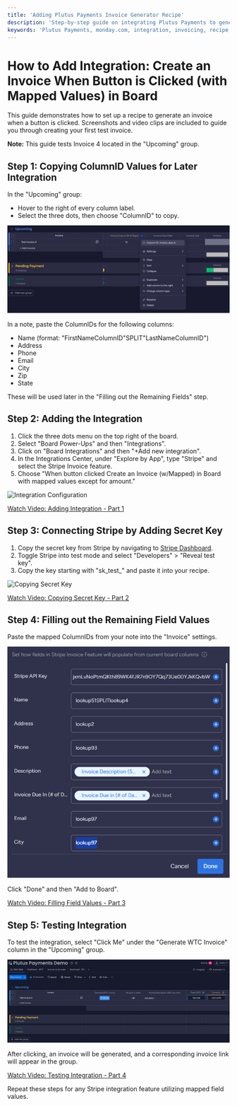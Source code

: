 ```yaml
---
title: 'Adding Plutus Payments Invoice Generator Recipe'
description: 'Step-by-step guide on integrating Plutus Payments to generate invoices by clicking a button in a monday.com board'
keywords: 'Plutus Payments, monday.com, integration, invoicing, recipe, button click, Stripe, automation, documentation'
---
```


# How to Add Integration: Create an Invoice When Button is Clicked (with Mapped Values) in Board

This guide demonstrates how to set up a recipe to generate an invoice when a button is clicked. Screenshots and video clips are included to guide you through creating your first test invoice. 

**Note:** This guide tests Invoice 4 located in the "Upcoming" group.

## Step 1: Copying ColumnID Values for Later Integration

In the "Upcoming" group:
- Hover to the right of every column label.
- Select the three dots, then choose "ColumnID" to copy.

![ColumnID Copying](/img/when_buton_clicked_mapped/52.png)

In a note, paste the ColumnIDs for the following columns:
- Name (format: "FirstNameColumnID"SPLIT"LastNameColumnID")
- Address
- Phone
- Email
- City
- Zip
- State

These will be used later in the "Filling out the Remaining Fields" step.

## Step 2: Adding the Integration

1. Click the three dots menu on the top right of the board.
2. Select "Board Power-Ups" and then "Integrations".
3. Click on "Board Integrations" and then "+Add new integration".
4. In the Integrations Center, under "Explore by App", type "Stripe" and select the Stripe Invoice feature.
5. Choose "When button clicked Create an Invoice (w/Mapped) in Board with mapped values except for amount."

![Integration Configuration](../img/plutus/when_buton_clicked_mapped/When%20button%20clicked%20wmapped%20values%20screenshot%2045.png)

[Watch Video: Adding Integration - Part 1](https://youtu.be/BLMC4s3BG-E)

## Step 3: Connecting Stripe by Adding Secret Key

1. Copy the secret key from Stripe by navigating to [Stripe Dashboard](https://dashboard.stripe.com/dashboard).
2. Toggle Stripe into test mode and select "Developers" > "Reveal test key".
3. Copy the key starting with "sk_test_" and paste it into your recipe.

![Copying Secret Key](../img/plutus/when_buton_clicked_mapped/When%20button%20clicked%20wmapped%20screenshot%2050.png)

[Watch Video: Copying Secret Key - Part 2](https://www.youtube.com/watch?v=roijLB8hf78)

## Step 4: Filling out the Remaining Field Values

Paste the mapped ColumnIDs from your note into the "Invoice" settings.

![Filling Field Values](/img/when_buton_clicked_mapped/58.png)

Click "Done" and then "Add to Board".

[Watch Video: Filling Field Values - Part 3](https://www.youtube.com/watch?v=ZbnRcGtZBdo)

## Step 5: Testing Integration

To test the integration, select "Click Me" under the "Generate WTC Invoice" column in the "Upcoming" group.

![Testing Integration](/img/when_buton_clicked_mapped/61.png)

After clicking, an invoice will be generated, and a corresponding invoice link will appear in the group.

[Watch Video: Testing Integration - Part 4](https://www.youtube.com/watch?v=P-yBgAPWp-o)

Repeat these steps for any Stripe integration feature utilizing mapped field values.
